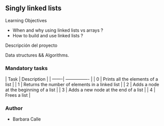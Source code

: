 ## Singly linked lists

Learning Objectives

 - When and why using linked lists vs arrays ?
 - How to build and use linked lists ?

Descripción del proyecto

Data structures && Algorithms.

### Mandatory tasks

| Task    | Description |
| ——-| —————- |
| 0 | Prints all the elements of a list |
| 1 | Returns the number of elements in a linked list |
| 2 | Adds a node at the beginning of a list |
| 3 | Adds a new node at the end of a list |
| 4 | Frees a list |

### Author
 - Barbara Calle
